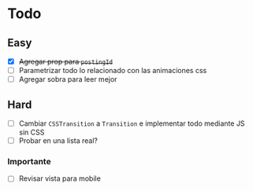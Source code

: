 # Todo


## Easy
- [x] ~~Agregar prop para `postingId`~~
- [ ] Parametrizar todo lo relacionado con las animaciones css
- [ ] Agregar sobra para leer mejor

## Hard
- [ ] Cambiar `CSSTransition` a `Transition` e implementar todo mediante JS sin CSS
- [ ] Probar en una lista real?

### Importante

- [ ] Revisar vista para mobile
